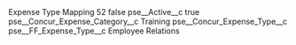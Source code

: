 <?xml version="1.0" encoding="UTF-8"?>
<CustomMetadata xmlns="http://soap.sforce.com/2006/04/metadata" xmlns:xsi="http://www.w3.org/2001/XMLSchema-instance" xmlns:xsd="http://www.w3.org/2001/XMLSchema">
    <label>Expense Type Mapping 52</label>
    <protected>false</protected>
    <values>
        <field>pse__Active__c</field>
        <value xsi:type="xsd:boolean">true</value>
    </values>
    <values>
        <field>pse__Concur_Expense_Category__c</field>
        <value xsi:type="xsd:string">Training</value>
    </values>
    <values>
        <field>pse__Concur_Expense_Type__c</field>
        <value xsi:nil="true"/>
    </values>
    <values>
        <field>pse__FF_Expense_Type__c</field>
        <value xsi:type="xsd:string">Employee Relations</value>
    </values>
</CustomMetadata>
